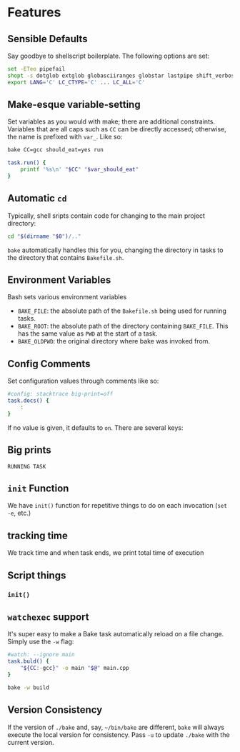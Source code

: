 # Features

## Sensible Defaults

Say goodbye to shellscript boilerplate. The following options are set:

```sh
set -ETeo pipefail
shopt -s dotglob extglob globasciiranges globstar lastpipe shift_verbose noexpand_translation
export LANG='C' LC_CTYPE='C' ... LC_ALL='C'
```

## Make-esque variable-setting

Set variables as you would with make; there are additional constraints. Variables that are all caps such as `CC` can be directly accessed; otherwise, the name is prefixed with `var_`. Like so:

```sh
bake CC=gcc should_eat=yes run
```

```sh
task.run() {
	printf '%s\n' "$CC" "$var_should_eat"
}
```

## Automatic `cd`

Typically, shell sripts contain code for changing to the main project directory:

```bash
cd "$(dirname "$0")/.."
```

`bake` automatically handles this for you, changing the directory in tasks to the directory that contains `Bakefile.sh`.

## Environment Variables

Bash sets various environment variables

- `BAKE_FILE`: the absolute path of the `Bakefile.sh` being used for running tasks.
- `BAKE_ROOT`: the absolute path of the directory containing `BAKE_FILE`. This has the same value as `PWD` at the start of a task.
- `BAKE_OLDPWD`: the original directory where bake was invoked from.

## Config Comments

Set configuration values through comments like so:

```sh
#config: stacktrace big-print=off
task.docs() {
	:
}
```

If no value is given, it defaults to `on`. There are several keys:

## Big prints

`RUNNING TASK`

## `init` Function

We have `init()` function for repetitive things to do on each invocation (`set -e`, etc.)

## tracking time

We track time and when task ends, we print total time of execution

## Script things

### `init()`

## `watchexec` support

It's super easy to make a Bake task automatically reload on a file change. Simply use the `-w` flag:

```sh
#watch: --ignore main
task.buld() {
	"${CC:-gcc}" -o main "$@" main.cpp
}
```

```sh
bake -w build
```

## Version Consistency

If the version of `./bake` and, say, `~/bin/bake` are different, `bake` will always execute the local version for consistency. Pass `-u` to update `./bake` with the current version.
